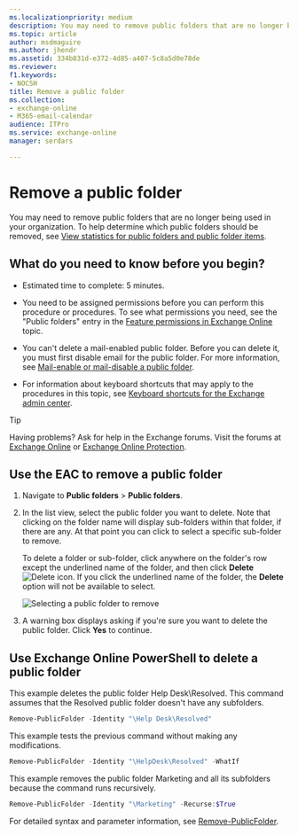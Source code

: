 ```yaml
---
ms.localizationpriority: medium
description: You may need to remove public folders that are no longer being used in your organization. To help determine which public folders should be removed, see View statistics for public folders and public folder items.
ms.topic: article
author: msdmaguire
ms.author: jhendr
ms.assetid: 334b831d-e372-4d85-a407-5c8a5d0e78de
ms.reviewer: 
f1.keywords:
- NOCSH
title: Remove a public folder
ms.collection: 
- exchange-online
- M365-email-calendar
audience: ITPro
ms.service: exchange-online
manager: serdars

---
```


# Remove a public folder

You may need to remove public folders that are no longer being used in your organization. To help determine which public folders should be removed, see [View statistics for public folders and public folder items](view-public-folder-statistics.md).

## What do you need to know before you begin?

- Estimated time to complete: 5 minutes.

- You need to be assigned permissions before you can perform this procedure or procedures. To see what permissions you need, see the "Public folders" entry in the [Feature permissions in Exchange Online](../../permissions-exo/feature-permissions.md) topic.

- You can't delete a mail-enabled public folder. Before you can delete it, you must first disable email for the public folder. For more information, see [Mail-enable or mail-disable a public folder](enable-or-disable-mail-for-public-folder.md).

- For information about keyboard shortcuts that may apply to the procedures in this topic, see [Keyboard shortcuts for the Exchange admin center](../../accessibility/keyboard-shortcuts-in-admin-center.md).

> [!TIP]
> Having problems? Ask for help in the Exchange forums. Visit the forums at [Exchange Online](/answers/topics/office-exchange-server-itpro.html) or [Exchange Online Protection](https://social.technet.microsoft.com/forums/forefront/home?forum=FOPE).

## Use the EAC to remove a public folder

1. Navigate to **Public folders** \> **Public folders**.

2. In the list view, select the public folder you want to delete. Note that clicking on the folder name will display sub-folders within that folder, if there are any. At that point you can click to select a specific sub-folder to remove.

     To delete a folder or sub-folder, click anywhere on the folder's row except the underlined name of the folder, and then click **Delete** ![Delete icon](../../media/ITPro_EAC_DeleteIcon.gif). If you click the underlined name of the folder, the **Delete** option will not be available to select.

    ![Selecting a public folder to remove](../../media/8666290d-3f19-4c70-afe3-45569762718b.png)

3. A warning box displays asking if you're sure you want to delete the public folder. Click **Yes** to continue.

## Use Exchange Online PowerShell to delete a public folder

This example deletes the public folder Help Desk\Resolved. This command assumes that the Resolved public folder doesn't have any subfolders.

```PowerShell
Remove-PublicFolder -Identity "\Help Desk\Resolved"
```

This example tests the previous command without making any modifications.

```PowerShell
Remove-PublicFolder -Identity "\HelpDesk\Resolved" -WhatIf
```

This example removes the public folder Marketing and all its subfolders because the command runs recursively.

```PowerShell
Remove-PublicFolder -Identity "\Marketing" -Recurse:$True
```

For detailed syntax and parameter information, see [Remove-PublicFolder](/powershell/module/exchange/remove-publicfolder).